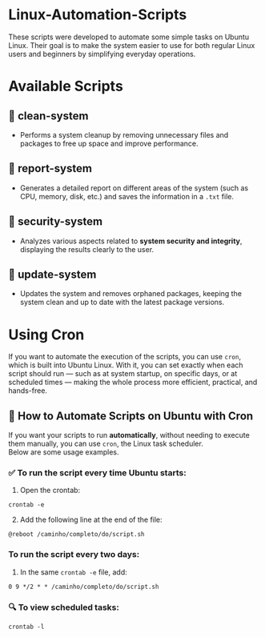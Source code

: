 # Linux-Automation-Scripts

These scripts were developed to automate some simple tasks on Ubuntu Linux. Their goal is to make the system easier to use for both regular Linux users and beginners by simplifying everyday operations.

# Available Scripts

## 📁 clean-system
- Performs a system cleanup by removing unnecessary files and packages to free up space and improve performance.

## 📁 report-system
- Generates a detailed report on different areas of the system (such as CPU, memory, disk, etc.) and saves the information in a `.txt` file.

## 📁 security-system
- Analyzes various aspects related to **system security and integrity**, displaying the results clearly to the user.

## 📁 update-system
- Updates the system and removes orphaned packages, keeping the system clean and up to date with the latest package versions.

# Using Cron

If you want to automate the execution of the scripts, you can use `cron`, which is built into Ubuntu Linux. With it, you can set exactly when each script should run — such as at system startup, on specific days, or at scheduled times — making the whole process more efficient, practical, and hands-free.

## 🔁 How to Automate Scripts on Ubuntu with Cron

If you want your scripts to run **automatically**, without needing to execute them manually, you can use `cron`, the Linux task scheduler.  
Below are some usage examples.

### ✅ To run the script every time Ubuntu starts:

1. Open the crontab:
```
crontab -e
```
2. Add the following line at the end of the file:
```
@reboot /caminho/completo/do/script.sh
```

### To run the script every two days:

1. In the same `crontab -e` file, add:
```
0 9 */2 * * /caminho/completo/do/script.sh
```

### 🔍 To view scheduled tasks:
```
crontab -l
```


